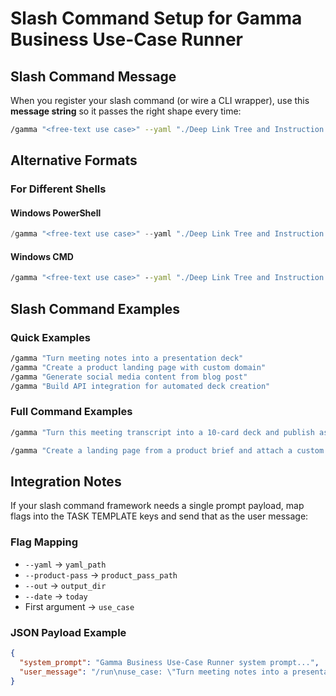 # Slash Command Setup for Gamma Business Use-Case Runner

## Slash Command Message

When you register your slash command (or wire a CLI wrapper), use this **message string** so it passes the right shape every time:

```bash
/gamma "<free-text use case>" --yaml "./Deep Link Tree and Instruction Map for Gamma Help and Developer Ecosystem.yaml" --product-pass "./modified_product_pass_guide (1).md" --out "./runs" --date "$(date +%F)"
```

## Alternative Formats

### For Different Shells
#### Windows PowerShell
```powershell
/gamma "<free-text use case>" --yaml "./Deep Link Tree and Instruction Map for Gamma Help and Developer Ecosystem.yaml" --product-pass "./modified_product_pass_guide (1).md" --out "./runs" --date (Get-Date -Format "yyyy-MM-dd")
```

#### Windows CMD
```cmd
/gamma "<free-text use case>" --yaml "./Deep Link Tree and Instruction Map for Gamma Help and Developer Ecosystem.yaml" --product-pass "./modified_product_pass_guide (1).md" --out "./runs" --date "%date:~-4,4%-%date:~-10,2%-%date:~-7,2%"
```

## Slash Command Examples

### Quick Examples
```bash
/gamma "Turn meeting notes into a presentation deck"
/gamma "Create a product landing page with custom domain"
/gamma "Generate social media content from blog post"
/gamma "Build API integration for automated deck creation"
```

### Full Command Examples
```bash
/gamma "Turn this meeting transcript into a 10-card deck and publish as a site with basic analytics" --yaml "./Deep Link Tree and Instruction Map for Gamma Help and Developer Ecosystem.yaml" --product-pass "./modified_product_pass_guide (1).md" --out "./runs" --date "2025-09-27"

/gamma "Create a landing page from a product brief and attach a custom domain" --yaml "./Deep Link Tree and Instruction Map for Gamma Help and Developer Ecosystem.yaml" --product-pass "./modified_product_pass_guide (1).md" --out "./runs" --date "2025-09-27"
```

## Integration Notes

If your slash command framework needs a single prompt payload, map flags into the TASK TEMPLATE keys and send that as the user message:

### Flag Mapping
- `--yaml` → `yaml_path`
- `--product-pass` → `product_pass_path`
- `--out` → `output_dir`
- `--date` → `today`
- First argument → `use_case`

### JSON Payload Example
```json
{
  "system_prompt": "Gamma Business Use-Case Runner system prompt...",
  "user_message": "/run\nuse_case: \"Turn meeting notes into a presentation deck\"\nyaml_path: \"./Deep Link Tree and Instruction Map for Gamma Help and Developer Ecosystem.yaml\"\nproduct_pass_path: \"./modified_product_pass_guide (1).md\"\noutput_dir: \"./runs\"\ntoday: \"2025-09-27\""
}
```